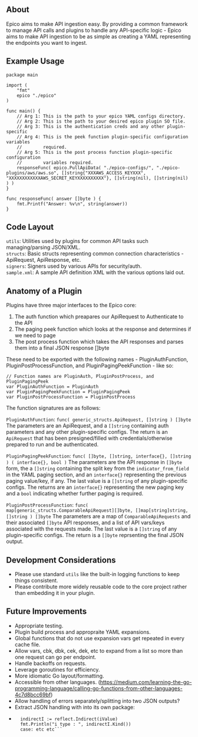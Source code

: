 About
---
Epico aims to make API ingestion easy.  By providing a common framework to manage API calls and plugins to handle any API-specific logic - Epico aims to make API ingestion to be as simple as creating a YAML representing the endpoints you want to ingest. 

Example Usage
---
```
package main

import (
    "fmt"
    epico "./epico"
)

func main() {
    // Arg 1: This is the path to your epico YAML configs directory.
    // Arg 2: This is the path to your desired epico plugin SO file.
    // Arg 3: This is the authentication creds and any other plugin-specific
    // Arg 4: This is the peek function plugin-specific configuration variables
    //        required.
    // Arg 5: This is the post process function plugin-specific configuration
    //        variables required.
    responseFunc( epico.PullApiData( "./epico-configs/", "./epico-plugins/aws/aws.so", []string{"XXXAWS_ACCESS_KEYXXX", "XXXXXXXXXXXXAWS_SECRET_KEYXXXXXXXXXX"}, []string(nil), []string(nil) ) )
}

func responseFunc( answer []byte ) {
    fmt.Printf("Answer: %v\n", string(answer))
}
```


Code Layout
---
`utils`: Utilities used by plugins for common API tasks such managing/parsing JSON/XML.  
`structs`: Basic structs representing common connection characteristics - ApiRequest, ApiResponse, etc.  
`signers`: Signers used by various APIs for security/auth.  
`sample.xml`: A sample API definition XML with the various options laid out.  


Anatomy of a Plugin
---
Plugins have three major interfaces to the Epico core:
1. The auth function which preapares our ApiRequest to Authenticate to the API
2. The paging peek function which looks at the response and determines if we need to page
3. The post process function which takes the API responses and parses them into a final JSON response []byte 

These need to be exported with the following names - PluginAuthFunction, PluginPostProcessFunction, and PluginPagingPeekFunction - like so:

```
// Function names are PluginAuth, PluginPostProcess, and PluginPagingPeek
var PluginAuthFunction = PluginAuth
var PluginPagingPeekFunction = PluginPagingPeek
var PluginPostProcessFunction = PluginPostProcess
```

The function signatures are as follows:

`PluginAuthFunction`: `func( generic_structs.ApiRequest, []string ) []byte`
The parameters are an ApiRequest, and a `[]string` containing auth parameters and any other plugin-specific configs.  The return is an `ApiRequest` that has been presigned/filled with credentials/otherwise prepared to run and be authenticated.

`PluginPagingPeekFunction`: `func( []byte, []string, interface{}, []string ) ( interface{}, bool )`
The parameters are the API response in `[]byte` form, the a `[]string` containing the split key from the `indicator_from_field` in the YAML paging section, and an `interface{}` representing the previous paging value/key, if any. The last value is a `[]string` of any plugin-specific configs.  The returns are an `interface{}` representing the new paging key and a `bool` indicating whether further paging is required.

`PluginPostProcessFunction`: `func( map[generic_structs.ComparableApiRequest][]byte, []map[string]string, []string ) []byte`
The parameters are a map of `ComparableApiRequests` and their associated `[]byte` API responses, and a list of API vars/keys associated with the requests made.  The last value is a `[]string` of any plugin-specific configs.  The return is a `[]byte` reprsenting the final JSON output.


Development Considerations
---
* Please use standard `utils` like the built-in logging functions to keep things consistent.
* Please contribute more widely reusable code to the core project rather than embedding it in your plugin. 


Future Improvements
---
* Appropriate testing.
* Plugin build process and appropraite YAML expansions.
 * Global functions that do not use expansion vars get repeated in every cache file.
* Allow vars, cbk, dbk, cek, dek, etc to expand from a list so more than one request can go per endpoint.
* Handle backoffs on requests.
* Leverage goroutines for efficiency.
* More idiomatic Go layout/formatting.
* Accessible from other languages. (https://medium.com/learning-the-go-programming-language/calling-go-functions-from-other-languages-4c7d8bcc69bf)
* Allow handling of errors separately/splitting into two JSON outputs?
* Extract JSON handling with into its own package:
 * ```    var iValue reflect.Value = reflect.ValueOf(&i)
     indirectI := reflect.Indirect(iValue)
     fmt.Println("i type : ", indirectI.Kind())
     case: etc etc```
